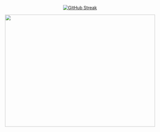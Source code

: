 <div align="center">

  [![GitHub Streak](http://github-readme-streak-stats.herokuapp.com?user=RedElectricLed&theme=dark&background=8B0000)](https://git.io/streak-stats)

  <img src="https://media.giphy.com/media/ASd0Ukj0y3qMM/giphy.gif" width="480" height="360"/>
  
</div>



<!--
**RedElectricLed/RedElectricLed** is a ✨ _special_ ✨ repository because its `README.md` (this file) appears on your GitHub profile.

Here are some ideas to get you started:

- 🔭 I’m currently working on ...
- 🌱 I’m currently learning ...
- 👯 I’m looking to collaborate on ...
- 🤔 I’m looking for help with ...
- 💬 Ask me about ...
- 📫 How to reach me: ...
- 😄 Pronouns: ...
- ⚡ Fun fact: ...
-->
